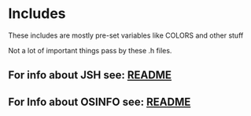 # Includes

These includes are mostly pre-set variables like COLORS and other stuff

Not a lot of important things pass by these .h files.

## For info about JSH see: [README](README/README-JSH-SRC.md)
## For Info about OSINFO see: [README](README/README-OSINFO-SRC.md)
